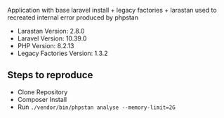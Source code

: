 Application with base laravel install + legacy factories + larastan used to recreated internal error produced by phpstan

- Larastan Version: 2.8.0
- Laravel Version: 10.39.0
- PHP Version: 8.2.13 
- Legacy Factories Version: 1.3.2

## Steps to reproduce
- Clone Repository
- Composer Install
- Run `./vendor/bin/phpstan analyse --memory-limit=2G`

